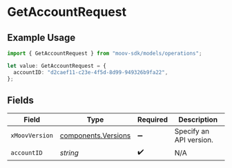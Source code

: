 # GetAccountRequest

## Example Usage

```typescript
import { GetAccountRequest } from "moov-sdk/models/operations";

let value: GetAccountRequest = {
  accountID: "d2caef11-c23e-4f5d-8d99-949326b9fa22",
};
```

## Fields

| Field                                                      | Type                                                       | Required                                                   | Description                                                |
| ---------------------------------------------------------- | ---------------------------------------------------------- | ---------------------------------------------------------- | ---------------------------------------------------------- |
| `xMoovVersion`                                             | [components.Versions](../../models/components/versions.md) | :heavy_minus_sign:                                         | Specify an API version.                                    |
| `accountID`                                                | *string*                                                   | :heavy_check_mark:                                         | N/A                                                        |